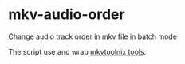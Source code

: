 # mkv-audio-order

Change audio track order in mkv file in batch mode

The script use and wrap [mkvtoolnix tools](https://mkvtoolnix.download/index.html).
